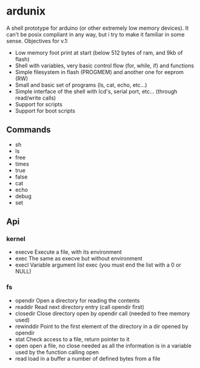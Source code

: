 # ardunix

A shell prototype for arduino (or other extremely low memory devices). It can't be posix compliant in any way, but i try to make it familiar in some sense.
Objectives for v.1:

- Low memory foot print at start (below 512 bytes of ram, and 9kb of flash)
- Shell with variables, very basic control flow (for, while, if) and functions
- Simple filesystem in flash (PROGMEM) and another one for eeprom (RW)
- Small and basic set of programs (ls, cat, echo, etc...)
- Simple interface of the shell with lcd's, serial port, etc... (through read/write calls)
- Support for scripts
- Support for boot scripts

## Commands

- sh
- ls
- free
- times
- true
- false
- cat
- echo
- debug
- set

## Api

### kernel

- execve
    Execute a file, with its environment
- exec
    The same as execve but without environment
- execl
    Variable argument list exec (you must end the list with a 0 or NULL)

### fs

- opendir
    Open a directory for reading the contents
- readdir
    Read next directory entry (call opendir first)
- closedir
    Close directory open by opendir call (needed to free memory used)
- rewinddir
    Point to the first element of the directory in a dir opened by opendir
- stat
    Check access to a file, return pointer to it
- open
    open a file, no close needed as all the information is in a variable used
    by the function calling open
- read
    load in a buffer a number of defined bytes from a file


